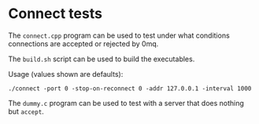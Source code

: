 # Connect tests
The `connect.cpp` program can be used to test under what conditions connections are accepted or rejected by 0mq.

The `build.sh` script can be used to build the executables.  

Usage (values shown are defaults):

```
./connect -port 0 -stop-on-reconnect 0 -addr 127.0.0.1 -interval 1000
``` 

The `dummy.c` program can be used to test with a server that does nothing but `accept`.






